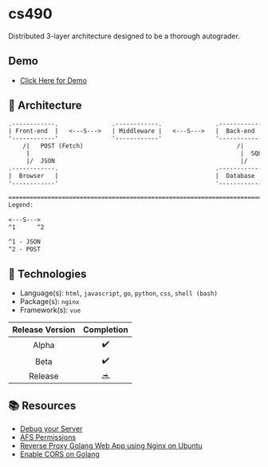 # cs490
Distributed 3-layer architecture designed to be a thorough autograder.

## Demo
- [Click Here for Demo](http://exam-central.surge.sh/)

## :triangular_ruler: Architecture
```txt
.------------.               .------------.               .------------.
| Front-end  |   <---S--->   | Middleware |   <---S--->   |  Back-end  |
'------------'               '------------'               '------------'
    /|   POST (Fetch)                                           /|
     |                                                           |  SQL
     |/  JSON                                                    |/
.------------.                                            .------------.
|  Browser   |                                            |  Database  | 
'------------'                                            '------------'

========================================================================
Legend:
     
<---S--->
^1      ^2

^1 - JSON
^2 - POST
```

## :microscope: Technologies
- Language(s): `html`, `javascript`, `go`, `python`, `css`, `shell (bash)`
- Package(s): `nginx`
- Framework(s): `vue`


<!-- :heavy_check_mark: vs :x: vs :soon: -->
| Release Version | Completion
| :-----:  | :-----:
| Alpha     | :heavy_check_mark:
| Beta      | :heavy_check_mark:
| Release   | :soon:


## :books: Resources
- [Debug your Server](https://ist.njit.edu/debug-your-code)
- [AFS Permissions](https://ist.njit.edu/afs-permissions)
- [Reverse Proxy Golang Web App using Nginx on Ubuntu](https://www.digitalocean.com/community/tutorials/how-to-deploy-a-go-web-application-using-nginx-on-ubuntu-18-04)
- [Enable CORS on Golang](https://flaviocopes.com/golang-enable-cors/)